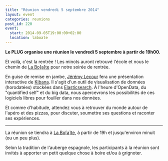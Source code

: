 ```yaml
---
title: "Réunion vendredi 5 septembre 2014"
layout: event
categories: reunions
post_id: 220
event:
  start: 2014-09-05T19:00:00+02:00
  location: laboate
---
```


**Le PLUG organise une réunion le vendredi 5 septembre à partir de 19h00.**

Et voilà, c'est la rentrée ! Les minots auront retrouvé l'école et nous le chemin de [La Bo\[a\]te](http://laboate.com/) pour notre soirée de rentrée.

En guise de remise en jambe, [Jérémy Lecour](http://jeremy.wordpress.com) fera une présentation interactive de [Kibana](http://www.elasticsearch.org/overview/kibana/). Il s'agit d'un outil de visualisation de données (horodatées) stockées dans [Elasticsearch](http://www.elasticsearch.org/overview/elasticsearch/).
À l'heure d'OpenData, du "quantified self" et du big data, nous apercevrons les possibilités de ces logiciels libres pour fouiller dans nos données.

Et comme d'habitude, attendez vous à retrouver du monde autour de l'apéro et des pizzas, pour discuter, soumettre ses questions et raconter ses expériences.

----

La réunion se tiendra à [La Bo\[a\]te](http://laboate.com/), à partir de 19h et jusqu'environ minuit (ou un peu plus).

Selon la tradition de l'auberge espagnole, les participants à la réunion sont invités à apporter un petit quelque chose à boire et/ou à grignoter.
